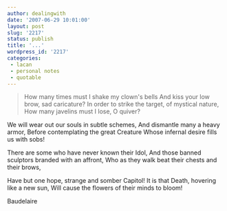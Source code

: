 ```yaml
---
author: dealingwith
date: '2007-06-29 10:01:00'
layout: post
slug: '2217'
status: publish
title: '...'
wordpress_id: '2217'
categories:
 - lacan
 - personal notes
 - quotable
---
```


> How many times must I shake my clown's bells And kiss your low brow, sad
caricature? In order to strike the target, of mystical nature, How many
javelins must I lose, O quiver?

We will wear out our souls in subtle schemes, And dismantle many a heavy
armor, Before contemplating the great Creature Whose infernal desire fills us
with sobs!

There are some who have never known their Idol, And those banned sculptors
branded with an affront, Who as they walk beat their chests and their brows,

Have but one hope, strange and somber Capitol! It is that Death, hovering like
a new sun, Will cause the flowers of their minds to bloom!

Baudelaire

